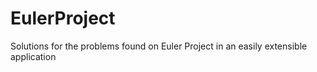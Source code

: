 # EulerProject
Solutions for the problems found on Euler Project in an easily extensible application
